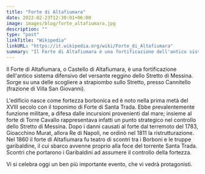 ```yaml
---
title: "Forte di Altafiumara"
date: 2022-02-23T12:30:01+06:00
image: images/blog/forte_altafiumara.jpg
description: ""
type: "post"
linkTitle: "Wikipedia"
linkURL: "https://it.wikipedia.org/wiki/Forte_di_Altafiumara"
summary: "Il Forte di Altafiumara è una fortificazione dell'antico sistema difensivo del versante reggino dello Stretto di Messina"
---
```


Il Forte di Altafiumara, o Castello di Altafiumara, è una fortificazione dell'antico sistema difensivo del versante reggino dello Stretto di Messina. Sorge su una delle scogliere a strapiombo sullo Stretto, presso Cannitello (frazione di Villa San Giovanni).

L'edificio nasce come fortezza borbonica ed è noto nella prima metà del XVIII secolo con il toponimo di Forte di Santa Trada. Ebbe prevalentemente funzione militare, a difesa dalle incursioni provenienti dal mare; insieme al forte di Torre Cavallo rappresentava infatti un punto strategico nel controllo dello Stretto di Messina. Dopo i danni causati al forte dal terremoto del 1783, Gioacchino Murat, allora Re di Napoli, ne ordinò nel 1811 la ristrutturazione. Nel 1860 il forte di Altafiumara fu teatro di scontri tra i Borboni e le truppe garibaldine, il cui sbarco avvenne proprio alla foce del torrente Santa Trada. Scontri che portarono i Garibaldini ad assumere il controllo della fortezza.

Vi si celebra oggi un ben più importante evento, che vi vedrà protagonisti.